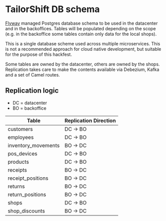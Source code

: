 # TailorShift DB schema

[Flyway](https://flyway.org) managed Postgres database schema to be used in the datacenter and in the backoffices. Tables will be populated depending on the scope (e.g. in the backoffice some tables contain only data for the local shops).

This is a single database scheme used across multiple microservices. This is not a recommended approach for cloud native development, but suitable for the purpose of this hackfest.

Some tables are owned by the datacenter, others are owned by the shops. Replication takes care to make the contents available via Debezium, Kafka and a set of Camel routes.

## Replication logic

* DC = datacenter
* BO = backoffice


| Table               | Replication Direction  |
|---------------------|------------------------|
| customers           | DC -> BO               |
| employees           | DC -> BO               |
| inventory_movements | BO -> DC               |
| pos_devices         | DC -> BO               |
| products            | DC -> BO               |
| receipts            | BO -> DC               |
| receipt_positions   | BO -> DC               |
| returns             | BO -> DC               |
| return_positions    | BO -> DC               |
| shops               | DC -> BO               |
| shop_discounts      | BO -> DC               |